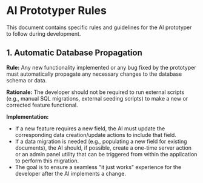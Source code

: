 # AI Prototyper Rules

This document contains specific rules and guidelines for the AI prototyper to follow during development.

## 1. Automatic Database Propagation

**Rule:** Any new functionality implemented or any bug fixed by the prototyper must automatically propagate any necessary changes to the database schema or data.

**Rationale:** The developer should not be required to run external scripts (e.g., manual SQL migrations, external seeding scripts) to make a new or corrected feature functional.

**Implementation:**
- If a new feature requires a new field, the AI must update the corresponding data creation/update actions to include that field.
- If a data migration is needed (e.g., populating a new field for existing documents), the AI should, if possible, create a one-time server action or an admin panel utility that can be triggered from within the application to perform this migration.
- The goal is to ensure a seamless "it just works" experience for the developer after the AI implements a change.
